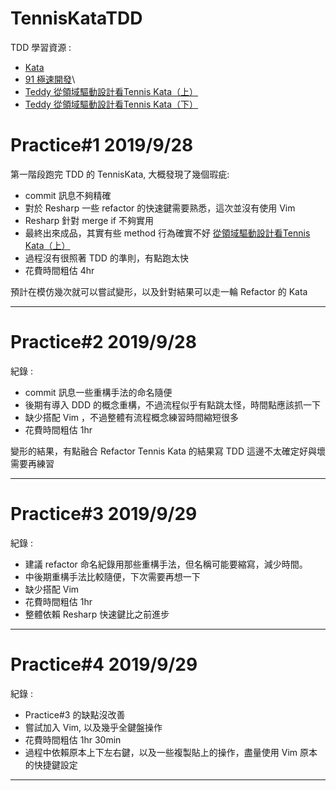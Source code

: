# TennisKataTDD
TDD 學習資源 :
* [Kata](http://codingdojo.org/kata/Tennis/)
* [91 極速開發](https://www.youtube.com/watch?v=KX67BvNyiJE)\
* [Teddy 從領域驅動設計看Tennis Kata（上）](http://teddy-chen-tw.blogspot.com/2019/02/tennis-kata.html)
* [Teddy 從領域驅動設計看Tennis Kata（下）](http://teddy-chen-tw.blogspot.com/2019/02/tennis-kata_26.html)

# Practice#1 2019/9/28
第一階段跑完 TDD 的 TennisKata, 大概發現了幾個瑕疵:
* commit 訊息不夠精確
* 對於 Resharp 一些 refactor 的快速鍵需要熟悉，這次並沒有使用 Vim 
* Resharp 針對 merge if 不夠實用
* 最終出來成品，其實有些 method 行為確實不好 [從領域驅動設計看Tennis Kata（上）](http://teddy-chen-tw.blogspot.com/2019/02/tennis-kata.html)
* 過程沒有很照著 TDD 的準則，有點跑太快
* 花費時間粗估 4hr

預計在模仿幾次就可以嘗試變形，以及針對結果可以走一輪 Refactor 的 Kata

---

# Practice#2 2019/9/28
紀錄 : 
* commit 訊息一些重構手法的命名隨便
* 後期有導入 DDD 的概念重構，不過流程似乎有點跳太怪，時間點應該抓一下
* 缺少搭配 Vim ，不過整體有流程概念練習時間縮短很多
* 花費時間粗估 1hr 

變形的結果，有點融合 Refactor Tennis Kata 的結果寫 TDD 這邊不太確定好與壞需要再練習

---

# Practice#3 2019/9/29
紀錄 : 
* 建議 refactor 命名紀錄用那些重構手法，但名稱可能要縮寫，減少時間。
* 中後期重構手法比較隨便，下次需要再想一下
* 缺少搭配 Vim
* 花費時間粗估 1hr 
* 整體依賴 Resharp 快速鍵比之前進步

---

# Practice#4 2019/9/29
紀錄 : 
* Practice#3 的缺點沒改善
* 嘗試加入 Vim, 以及幾乎全鍵盤操作
* 花費時間粗估 1hr 30min
* 過程中依賴原本上下左右鍵，以及一些複製貼上的操作，盡量使用 Vim 原本的快捷鍵設定

---

